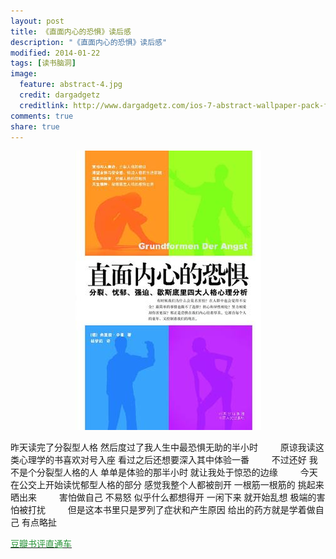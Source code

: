 ```yaml
---
layout: post
title: 《直面内心的恐惧》读后感
description: "《直面内心的恐惧》读后感"
modified: 2014-01-22
tags: [读书脑洞]
image:
  feature: abstract-4.jpg
  credit: dargadgetz
  creditlink: http://www.dargadgetz.com/ios-7-abstract-wallpaper-pack-for-iphone-5-and-ipod-touch-retina/
comments: true
share: true
---
```


<div style="text-align:center">
    <figure>
        <img src="/images/blog/face-the-fear-in-your-heart.jpg"/>
    </figure>
</div>

昨天读完了分裂型人格 然后度过了我人生中最恐惧无助的半小时 
　　 
原谅我读这类心理学的书喜欢对号入座 看过之后还想要深入其中体验一番 
　　 
不过还好 我不是个分裂型人格的人 单单是体验的那半小时 就让我处于惊恐的边缘 
　　 
今天在公交上开始读忧郁型人格的部分 感觉我整个人都被剖开 一根筋一根筋的 挑起来 晒出来 
　　 
害怕做自己 不易怒 似乎什么都想得开 一闲下来 就开始乱想 极端的害怕被打扰 
　　 
但是这本书里只是罗列了症状和产生原因 给出的药方就是学着做自己 有点略扯

<a href="http://book.douban.com/subject/2282946/"><font color="#259235">豆瓣书评直通车</font></a>
